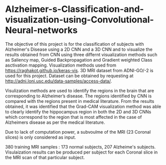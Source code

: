 # Alzheimer-s-Classification-and-visualization-using-Convolutional-Neural-networks

The objective of this project is for the classification of subjects with Alzheimer's Disease using a 2D CNN and a 3D CNN and to visualize the results obtained from CNN using three differnt visualization methods such as Saliency map, Guided Backpropagation and Gradient weighted Class asctivation mapping.
Visualization methods used from https://raghakot.github.io/keras-vis.
3D MRI dataset from ADNI-GO/-2 is used for this project.
Dataset can be obtained by requesting at http://adni.loni.usc.edu/data-samples/access-data/.

Visulization methods are used to identify the regions in the brain that are corresponding to Alzheimer’s disease.
The regions identified by CNN is compared with the regions present in medical literature. 
From the results obtained, it was identified that the Grad-CAM visualization method was able to clearly identify the hippocampus region in both the 2D and 3D CNNs which correspond to the region that is most affected in the case of Alzheimers disease as per the medical literature.

Due to lack of computation power, a subvoulme of the MRI (23 Coronal slices) is only considered as input. 

380 training MRI samples : 173 normal subjects, 207 Alzheime's subjects.
Visulaization results can be produced per subject for each Coronal slice in the MRI scan of that particular subject. 


